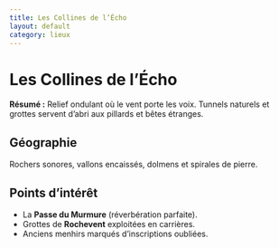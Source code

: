 ```yaml
---
title: Les Collines de l’Écho
layout: default
category: lieux
---
```

# Les Collines de l’Écho

**Résumé :** Relief ondulant où le vent porte les voix. Tunnels naturels et grottes servent d’abri aux pillards et bêtes étranges.

## Géographie
Rochers sonores, vallons encaissés, dolmens et spirales de pierre.

## Points d’intérêt
- La **Passe du Murmure** (réverbération parfaite).
- Grottes de **Rochevent** exploitées en carrières.
- Anciens menhirs marqués d’inscriptions oubliées.

